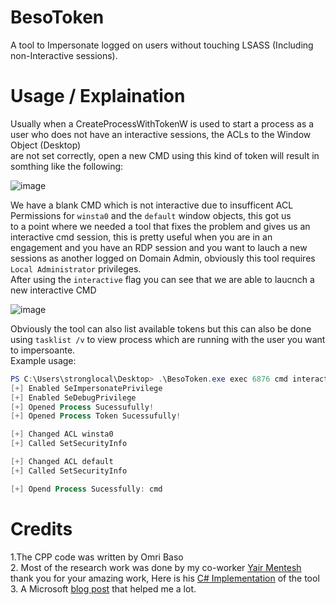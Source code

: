 # BesoToken  
A tool to Impersonate logged on users without touching LSASS (Including non-Interactive sessions).

# Usage / Explaination  
Usually when a CreateProcessWithTokenW is used to start a process as a user who does not have an interactive sessions, the ACLs to the Window Object (Desktop)  
are not set correctly, open a new CMD using this kind of token will result in somthing like the following:  

![image](https://user-images.githubusercontent.com/50461376/203029688-d56ac57e-520b-483c-ba5a-dbe914fdd45a.png)  
  
We have a blank CMD which is not interactive due to insufficent ACL Permissions for `winsta0` and the `default` window objects, this got us  
to a point where we needed a tool that fixes the problem and gives us an interactive cmd session, this is pretty useful when you are in an  
engagement and you have an RDP session and you want to lauch a new sessions as another logged on Domain Admin, obviously this tool requires `Local Administrator` privileges.  
After using the `interactive` flag you can see that we are able to laucnch a new interactive CMD  
  

![image](https://user-images.githubusercontent.com/50461376/203030730-5220cadf-4f23-4483-8f9b-ba678548da92.png)  
  
Obviously the tool can also list available tokens but this can also be done using `tasklist /v` to view process which are running with the user you want to impersoante.  
Example usage:  
```powershell
PS C:\Users\stronglocal\Desktop> .\BesoToken.exe exec 6876 cmd interactive
[+] Enabled SeImpersonatePrivilege
[+] Enabled SeDebugPrivilege
[+] Opened Process Sucessufully!
[+] Opened Process Token Sucessufully!

[+] Changed ACL winsta0
[+] Called SetSecurityInfo

[+] Changed ACL default
[+] Called SetSecurityInfo

[+] Opend Process Sucessfully: cmd
```





# Credits  
1.The CPP code was written by Omri Baso  
2. Most of the research work was done by my co-worker [Yair Mentesh](https://www.linkedin.com/in/yair-mentesh/) thank you for your amazing work, Here is his [C# Implementation](https://github.com/Yair-Men/TokenMen) of the tool  
3. A Microsoft [blog post](https://learn.microsoft.com/en-us/previous-versions/aa379608\(v=vs.85\)) that helped me a lot. 
